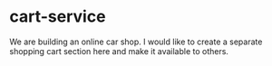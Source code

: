 # cart-service
We are building an online car shop. I would like to create a separate shopping cart section here and make it available to others.
